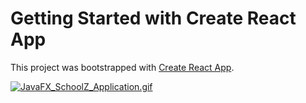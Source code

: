 # Getting Started with Create React App

This project was bootstrapped with [Create React App](https://github.com/facebook/create-react-app).

[![JavaFX_SchoolZ_Application.gif](https://s8.gifyu.com/images/JavaFX_SchoolZ_Application.gif)](https://gifyu.com/image/87MH)
